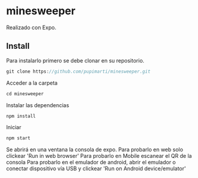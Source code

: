 ﻿# minesweeper
 
 Realizado con Expo.
 
## Install
Para instalarlo primero se debe clonar en su repositorio.

```javascript
git clone https://github.com/pupimarti/minesweeper.git
```
Acceder a la carpeta
```javascript
cd minesweeper
```
Instalar las dependencias
```javascript
npm install
```
Iniciar
```javascript
npm start
```
Se abrirá en una ventana la consola de expo. 
Para probarlo en web solo clickear 'Run in web browser'
Para probarlo en Mobile escanear el QR de la consola
Para probarlo en el emulador de android, abrir el emulador o conectar dispositivo vía USB y clickear 'Run on Android device/emulator'

